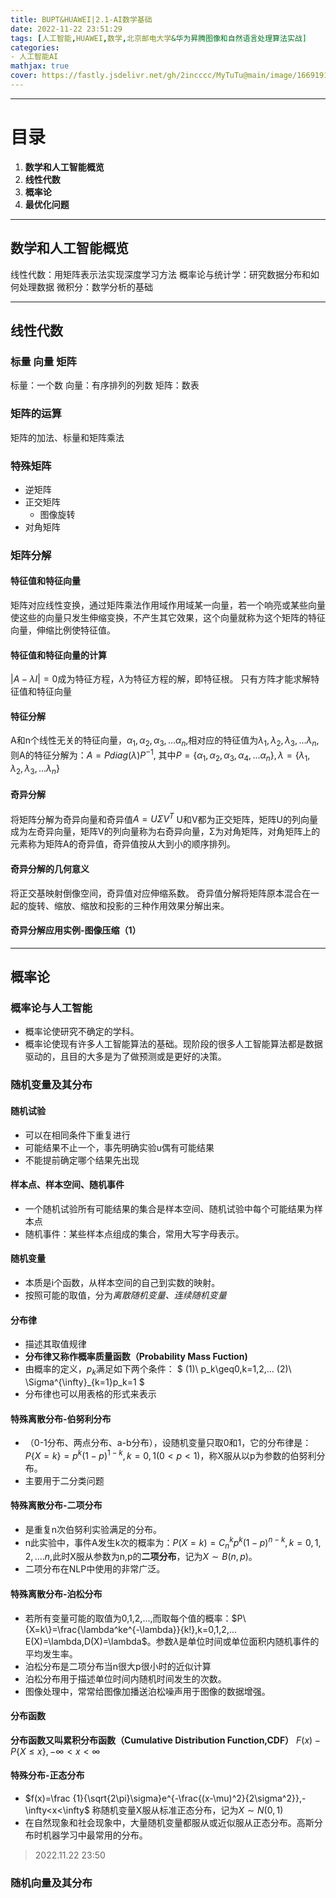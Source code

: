 ```yaml
---
title: BUPT&HUAWEI|2.1-AI数学基础
date: 2022-11-22 23:51:29
tags: [人工智能,HUAWEI,数学,北京邮电大学&华为昇腾图像和自然语言处理算法实战] 
categories: 
- 人工智能AI
mathjax: true
cover: https://fastly.jsdelivr.net/gh/2incccc/MyTuTu@main/image/16691915359381669191535764.png
---
```


<!-- toc -->


---
# 目录
1. **数学和人工智能概览**
2. **线性代数**
3. **概率论**
4. **最优化问题**
---
## 数学和人工智能概览
线性代数：用矩阵表示法实现深度学习方法
概率论与统计学：研究数据分布和如何处理数据
微积分：数学分析的基础

---
## 线性代数
### 标量 向量 矩阵
标量：一个数
向量：有序排列的列数
矩阵：数表
### 矩阵的运算
矩阵的加法、标量和矩阵乘法
### 特殊矩阵
* 逆矩阵 
* 正交矩阵
  * 图像旋转
* 对角矩阵



### 矩阵分解
#### 特征值和特征向量
矩阵对应线性变换，通过矩阵乘法作用域作用域某一向量，若一个响亮或某些向量使这些的向量只发生伸缩变换，不产生其它效果，这个向量就称为这个矩阵的特征向量，伸缩比例使特征值。
#### 特征值和特征向量的计算
$|A-\lambda I|=0$成为特征方程，$\lambda$为特征方程的解，即特征根。
只有方阵才能求解特征值和特征向量
#### 特征分解
A和n个线性无关的特征向量，$\alpha_1,\alpha_2,\alpha_3,...\alpha_n$,相对应的特征值为$\lambda_1,\lambda_2,\lambda_3,...\lambda_n$,
则A的特征分解为：$A=Pdiag(\lambda)P^{-1}$,
其中$P=\{\alpha_1,\alpha_2,\alpha_3,\alpha_4,...\alpha_n\},\lambda=\{\lambda_1,\lambda_2,\lambda_3,...\lambda_n\}$
#### 奇异分解
将矩阵分解为奇异向量和奇异值$A=U\Sigma V^{T}$
U和V都为正交矩阵，矩阵U的列向量成为左奇异向量，矩阵V的列向量称为右奇异向量，Σ为对角矩阵，对角矩阵上的元素称为矩阵A的奇异值，奇异值按从大到小的顺序排列。
#### 奇异分解的几何意义
将正交基映射倒像空间，奇异值对应伸缩系数。
奇异值分解将矩阵原本混合在一起的旋转、缩放、缩放和投影的三种作用效果分解出来。
#### 奇异分解应用实例-图像压缩（1）

---

## 概率论
### 概率论与人工智能
* 概率论使研究不确定的学科。
* 概率论使现有许多人工智能算法的基础。现阶段的很多人工智能算法都是数据驱动的，且目的大多是为了做预测或是更好的决策。

### 随机变量及其分布
#### 随机试验
* 可以在相同条件下重复进行
* 可能结果不止一个，事先明确实验u偶有可能结果
* 不能提前确定哪个结果先出现

#### 样本点、样本空间、随机事件
* 一个随机试验所有可能结果的集合是样本空间、随机试验中每个可能结果为样本点
* 随机事件：某些样本点组成的集合，常用大写字母表示。 
  
#### 随机变量
* 本质是i个函数，从样本空间的自己到实数的映射。
* 按照可能的取值，分为*离散随机变量、连续随机变量*

#### 分布律
* 描述其取值规律
* **分布律又称作概率质量函数（Probability Mass Fuction)**
* 由概率的定义，$p_k$满足如下两个条件：
$
(1)\ p_k\geq0,k=1,2,...
(2)\ \Sigma^{\infty}_{k=1}p_k=1
$
* 分布律也可以用表格的形式来表示

#### 特殊离散分布-伯努利分布
* （0-1分布、两点分布、a-b分布），设随机变量只取0和1，它的分布律是：$P\{X=k\}=p^k(1-p)^{1-k},k=0,1(0<p<1)$，称X服从以p为参数的伯努利分布。
* 主要用于二分类问题

#### 特殊离散分布-二项分布
* 是重复n次伯努利实验满足的分布。
* n此实验中，事件A发生k次的概率为：$P(X=k)=C^k_np^k(1-p)^{n-k},k=0,1,2,....n$,此时X服从参数为n,p的**二项分布**，记为$X\sim B(n,p)。$
* 二项分布在NLP中使用的非常广泛。

#### 特殊离散分布-泊松分布
* 若所有变量可能的取值为0,1,2,...,而取每个值的概率：$P\{X=k\}=\frac{\lambda^ke^{-\lambda}}{k!},k=0,1,2,... E(X)=\lambda,D(X)=\lambda$。参数$\lambda$是单位时间或单位面积内随机事件的平均发生率。
* 泊松分布是二项分布当n很大p很小时的近似计算
* 泊松分布用于描述单位时间内随机时间发生的次数。
* 图像处理中，常常给图像加播送泊松噪声用于图像的数据增强。

#### 分布函数
**分布函数又叫累积分布函数（Cumulative Distribution Function,CDF）**
$F(x)-P\{X\leq x\},-\infty<x<\infty$

#### 特殊分布-正态分布
* $f(x)=\frac {1}{\sqrt{2\pi}\sigma}e^{-\frac{(x-\mu)^2}{2\sigma^2}},-\infty<x<\infty$
称随机变量X服从标准正态分布，记为$X\sim N(0,1)$
* 在自然现象和社会现象中，大量随机变量都服从或近似服从正态分布。高斯分布时机器学习中最常用的分布。
  
>2022.11.22 23:50

### 随机向量及其分布